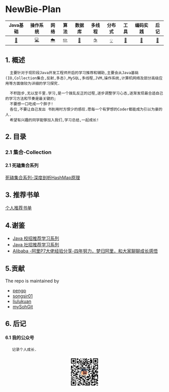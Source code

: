 # NewBie-Plan

|           Java基础           |             操作系统             |             网络             |             算法             |                数据库                |             多线程             |         分布式         |           工具           |                  编码实践                  |         后记         |
| :--------------------------: | :------------------------------: | :--------------------------: | :--------------------------: | :----------------------------------: | :----------------------------: | :--------------------: | :----------------------: | :----------------------------------------: | :------------------: |
| [:couple:](#Java基础-couple) | [:computer:](#操作系统-computer) | [:cloud:](#计算机网络-cloud) | [:pencil2:](#算法呢-pencil2) | [:floppy_disk:](#数据库-floppy_disk) | [:coffee:](#java多线程-coffee) | [:bulb:](#分布式-bulb) | [:hammer:](#工具-hammer) | [:speak_no_evil:](#编码实践-speak_no_evil) | [:memo:](#后记-memo) |
## 1. 概述
```
  主要针对于现阶段Java开发工程师开启的学习推荐和辅助,主要会从Java基础(IO,Collection集合,反射,多态),MySQL,多线程,JVM,操作系统,计算机网络及部分高级应用等方面做较为详细的学习探究.
```
```
  不积跬步,无以至千里.学习,是一个拨乱反正的过程,逐步调整学习心态,逐渐发现最合适自己的学习方法和节奏是最关键的;
  不要想一口吃成一个胖子!
  各位,不要让自己发出 书到用时方恨少的感叹.愿每一个有梦想的Coder都能成为引以为豪的人.
  希望有兴趣的同学能够加入我们,学习总结,一起成长!
```
## 2. 目录
### 2.1 集合-Collection
#### 2.1 死磕集合系列
  [死磕集合系列-深度剖析HashMap原理](https://github.com/553899811/NewBie-Plan/blob/master/notes/Java%E5%9F%BA%E7%A1%80/Java-%E5%AE%B9%E5%99%A8/Map/HashMap.md)

## 3. 推荐书单
  [个人推荐书单](https://github.com/553899811/NewBie-Plan/blob/master/BookList.md)
  
## 4.谢鉴
  -  [Java 校招推荐学习系列](https://github.com/CyC2018/Interview-Notebook)
  -  [Java 社招推荐学习系列](https://github.com/xingshaocheng/architect-awesome)</br>
  -  [Alibaba -阿里P7大佬经验分享-四年努力，梦归阿里，和大家聊聊成长感悟](http://www.cnblogs.com/xrq730/p/9159586.html)

## 5.贡献

 The repo is maintained by

 - [pengp](https://github.com/pengp)</br>
 - [songsir01](https://github.com/songsir01)</br>
 - [liulukuan](https://github.com/liulukuan)</br>
 - [mySohGit](https://github.com/mySohGit)

## 6. 后记
#### 6.1 我的公众号
```
   记录个人成长.
```
<center>
<img src="about/conghuajidan.jpg" width="20%" height="20%"/>
</center>
  
